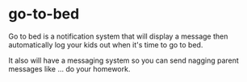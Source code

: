 go-to-bed
=========

Go to bed is a notification system that will display a message then automatically log your kids out when it's time to go to bed.

It also will have a messaging system so you can send nagging parent messages like ... do your homework.


